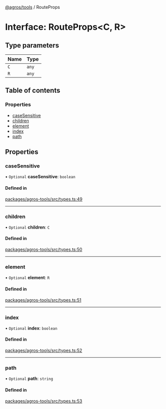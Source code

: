 [@agros/tools](../index.md) / RouteProps

# Interface: RouteProps<C, R\>

## Type parameters

| Name | Type |
| :------ | :------ |
| `C` | `any` |
| `R` | `any` |

## Table of contents

### Properties

- [caseSensitive](RouteProps.md#casesensitive)
- [children](RouteProps.md#children)
- [element](RouteProps.md#element)
- [index](RouteProps.md#index)
- [path](RouteProps.md#path)

## Properties

### <a id="casesensitive" name="casesensitive"></a> caseSensitive

• `Optional` **caseSensitive**: `boolean`

#### Defined in

[packages/agros-tools/src/types.ts:49](https://github.com/agrosjs/agros/blob/638b447/packages/agros-tools/src/types.ts#L49)

___

### <a id="children" name="children"></a> children

• `Optional` **children**: `C`

#### Defined in

[packages/agros-tools/src/types.ts:50](https://github.com/agrosjs/agros/blob/638b447/packages/agros-tools/src/types.ts#L50)

___

### <a id="element" name="element"></a> element

• `Optional` **element**: `R`

#### Defined in

[packages/agros-tools/src/types.ts:51](https://github.com/agrosjs/agros/blob/638b447/packages/agros-tools/src/types.ts#L51)

___

### <a id="index" name="index"></a> index

• `Optional` **index**: `boolean`

#### Defined in

[packages/agros-tools/src/types.ts:52](https://github.com/agrosjs/agros/blob/638b447/packages/agros-tools/src/types.ts#L52)

___

### <a id="path" name="path"></a> path

• `Optional` **path**: `string`

#### Defined in

[packages/agros-tools/src/types.ts:53](https://github.com/agrosjs/agros/blob/638b447/packages/agros-tools/src/types.ts#L53)
